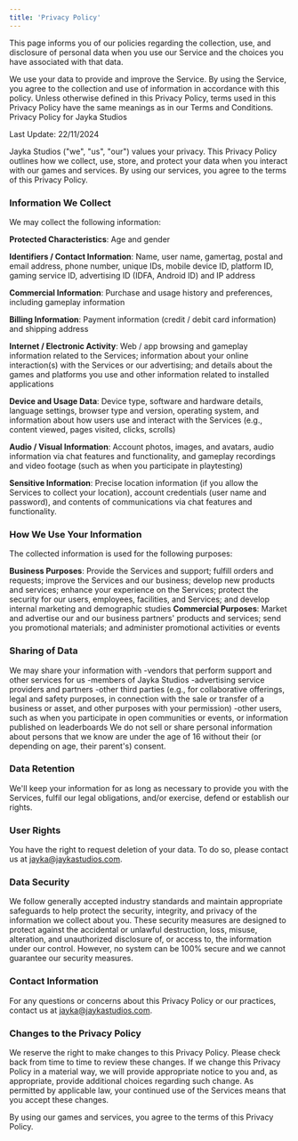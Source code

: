```yaml
---
title: 'Privacy Policy'
---
```


This page informs you of our policies regarding the collection, use, and disclosure of personal data when you use our Service and the choices you have associated with that data.

We use your data to provide and improve the Service. By using the Service, you agree to the collection and use of information in accordance with this policy. Unless otherwise defined in this Privacy Policy, terms used in this Privacy Policy have the same meanings as in our Terms and Conditions.
Privacy Policy for Jayka Studios

Last Update: 22/11/2024

Jayka Studios ("we", "us", "our") values your privacy. This Privacy Policy outlines how we collect, use, store, and protect your data when you interact with our games and services. By using our services, you agree to the terms of this Privacy Policy.

### Information We Collect

We may collect the following information:

**Protected Characteristics**: Age and gender

**Identifiers / Contact Information**: Name, user name, gamertag, postal and email address, phone number, unique IDs, mobile device ID, platform ID, gaming service ID, advertising ID (IDFA, Android ID) and IP address

**Commercial Information**: Purchase and usage history and preferences, including gameplay information

**Billing Information**: Payment information (credit / debit card information) and shipping address

**Internet / Electronic Activity**: Web / app browsing and gameplay information related to the Services; information about your online interaction(s) with the Services or our advertising; and details about the games and platforms you use and other information related to installed applications

**Device and Usage Data**: Device type, software and hardware details, language settings, browser type and version, operating system, and information about how users use and interact with the Services (e.g., content viewed, pages visited, clicks, scrolls)

**Audio / Visual Information**: Account photos, images, and avatars, audio information via chat features and functionality, and gameplay recordings and video footage (such as when you participate in playtesting)

**Sensitive Information**: Precise location information (if you allow the Services to collect your location), account credentials (user name and password), and contents of communications via chat features and functionality.

### How We Use Your Information

The collected information is used for the following purposes:

**Business Purposes**: Provide the Services and support; fulfill orders and requests; improve the Services and our business; develop new products and services; enhance your experience on the Services; protect the security for our users, employees, facilities, and Services; and develop internal marketing and demographic studies
**Commercial Purposes**: Market and advertise our and our business partners' products and services; send you promotional materials; and administer promotional activities or events

### Sharing of Data

We may share your information with
-vendors that perform support and other services for us
-members of Jayka Studios 
-advertising service providers and partners
-other third parties (e.g., for collaborative offerings, legal and safety purposes, in connection with the sale or transfer of a business or asset, and other purposes with your permission)
-other users, such as when you participate in open communities or events, or information published on leaderboards
We do not sell or share personal information about persons that we know are under the age of 16 without their (or depending on age, their parent's) consent.

### Data Retention

We'll keep your information for as long as necessary to provide you with the Services, fulfil our legal obligations, and/or exercise, defend or establish our rights.

### User Rights

You have the right to request deletion of your data. To do so, please contact us at jayka@jaykastudios.com.

### Data Security

We follow generally accepted industry standards and maintain appropriate safeguards to help protect the security, integrity, and privacy of the information we collect about you. These security measures are designed to protect against the accidental or unlawful destruction, loss, misuse, alteration, and unauthorized disclosure of, or access to, the information under our control. However, no system can be 100% secure and we cannot guarantee our security measures.

### Contact Information

For any questions or concerns about this Privacy Policy or our practices, contact us at jayka@jaykastudios.com.

### Changes to the Privacy Policy

We reserve the right to make changes to this Privacy Policy. Please check back from time to time to review these changes. If we change this Privacy Policy in a material way, we will provide appropriate notice to you and, as appropriate, provide additional choices regarding such change. As permitted by applicable law, your continued use of the Services means that you accept these changes.

By using our games and services, you agree to the terms of this Privacy Policy.
